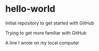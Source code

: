 # hello-world
Initial repository to get started with GitHub

Trying to get more familiar with GitHub

A line I wrote on my local computer
